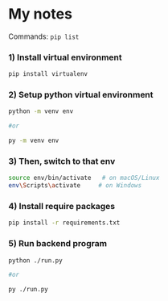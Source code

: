 # My notes

Commands: `pip list`

### 1) Install virtual environment
```bash
pip install virtualenv
```

### 2) Setup python virtual environment
```bash
python -m venv env

#or 

py -m venv env
```

### 3) Then, switch to that env
```bash
source env/bin/activate   # on macOS/Linux
env\Scripts\activate     # on Windows
```

### 4) Install require packages
```bash
pip install -r requirements.txt
```

### 5) Run backend program
```bash
python ./run.py

#or

py ./run.py
```
